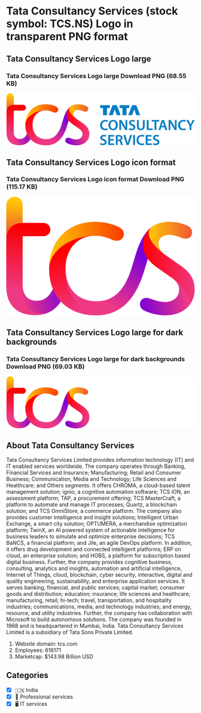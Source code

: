 # Tata Consultancy Services (stock symbol: TCS.NS) Logo in transparent PNG format

## Tata Consultancy Services Logo large

### Tata Consultancy Services Logo large Download PNG (68.55 KB)

![Tata Consultancy Services Logo large Download PNG (68.55 KB)](/img/orig/TCS.NS_BIG-89c50e39.png)

## Tata Consultancy Services Logo icon format

### Tata Consultancy Services Logo icon format Download PNG (115.17 KB)

![Tata Consultancy Services Logo icon format Download PNG (115.17 KB)](/img/orig/TCS.NS-7401f1bd.png)

## Tata Consultancy Services Logo large for dark backgrounds

### Tata Consultancy Services Logo large for dark backgrounds Download PNG (69.03 KB)

![Tata Consultancy Services Logo large for dark backgrounds Download PNG (69.03 KB)](/img/orig/TCS.NS_BIG.D-0bca8a61.png)

## About Tata Consultancy Services

Tata Consultancy Services Limited provides information technology (IT) and IT enabled services worldwide. The company operates through Banking, Financial Services and Insurance; Manufacturing; Retail and Consumer Business; Communication, Media and Technology; Life Sciences and Healthcare; and Others segments. It offers CHROMA, a cloud-based talent management solution; ignio, a cognitive automation software; TCS iON, an assessment platform; TAP, a procurement offering; TCS MasterCraft, a platform to automate and manage IT processes; Quartz, a blockchain solution; and TCS OmniStore, a commerce platform. The company also provides customer intelligence and insight solutions; Intelligent Urban Exchange, a smart city solution; OPTUMERA, a merchandise optimization platform; TwinX, an AI powered system of actionable intelligence for business leaders to simulate and optimize enterprise decisions; TCS BaNCS, a financial platform; and Jile, an agile DevOps platform. In addition, it offers drug development and connected intelligent platforms; ERP on cloud, an enterprise solution; and HOBS, a platform for subscription based digital business. Further, the company provides cognitive business, consulting, analytics and insights, automation and artificial intelligence, Internet of Things, cloud, blockchain, cyber security, interactive, digital and quality engineering, sustainability, and enterprise application services. It serves banking, financial, and public services; capital market; consumer goods and distribution; education; insurance; life sciences and healthcare; manufacturing, retail; hi-tech; travel, transportation, and hospitality industries; communications, media, and technology industries; and energy, resource, and utility industries. Further, the company has collaboration with Microsoft to build autonomous solutions. The company was founded in 1968 and is headquartered in Mumbai, India. Tata Consultancy Services Limited is a subsidiary of Tata Sons Private Limited.

1. Website domain: tcs.com
2. Employees: 616171
3. Marketcap: $143.98 Billion USD


## Categories
- [x] 🇮🇳 India
- [x] 💼 Professional services
- [x] 🖥️ IT services
